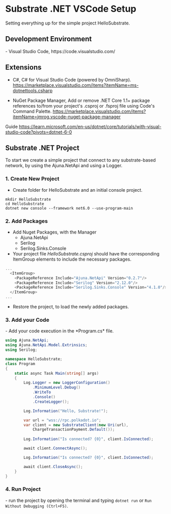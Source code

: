 <h1>Substrate .NET VSCode Setup</h1>

Setting everything up for the simple project HelloSubstrate.

<h2>Development Environment</h2>
- Visual Studio Code, https://code.visualstudio.com/

<h2>Extensions</h2>

- C#, C# for Visual Studio Code (powered by OmniSharp).
    https://marketplace.visualstudio.com/items?itemName=ms-dotnettools.csharp

- NuGet Package Manager, Add or remove .NET Core 1.1+ package references to/from your project's .csproj or .fsproj file using Code's Command Palette.
    https://marketplace.visualstudio.com/items?itemName=jmrog.vscode-nuget-package-manager

Guide https://learn.microsoft.com/en-us/dotnet/core/tutorials/with-visual-studio-code?pivots=dotnet-6-0

<h2>Substrate .NET Project</h2>
<p>To start we create a simple project that connect to any substrate-based network, by using the Ajuna.NetApi and using a Logger.</p>

<h3>1. Create New Project</h3>

- Create folder for HelloSubstrate and an initial console project.  

```
mkdir HelloSubstrate
cd HelloSubstrate
dotnet new console --framework net6.0 --use-program-main
```

<h3>2. Add Packages</h3>

- Add Nuget Packages, with the Manager
  - Ajuna.NetApi
  - Serilog
  - Serilog.Sinks.Console
- Your project file *HelloSubstrate.csproj* should have the corresponding ItemGroup elements to include the necessary packages.
```csharp
...
  <ItemGroup>
    <PackageReference Include="Ajuna.NetApi" Version="0.2.7"/>
    <PackageReference Include="Serilog" Version="2.12.0"/>
    <PackageReference Include="Serilog.Sinks.Console" Version="4.1.0"/>
  </ItemGroup>
...
  ```
- Restore the project, to load the newly added packages.


<h3>3. Add your Code</h3>
- Add your code execution in the *Program.cs* file.

```csharp
using Ajuna.NetApi;
using Ajuna.NetApi.Model.Extrinsics;
using Serilog;

namespace HelloSubstrate;
class Program
{
    static async Task Main(string[] args)
    {
        Log.Logger = new LoggerConfiguration()
            .MinimumLevel.Debug()
            .WriteTo
            .Console()
            .CreateLogger();

        Log.Information("Hello, Substrate!");

        var url = "wss://rpc.polkadot.io";
        var client = new SubstrateClient(new Uri(url), 
            ChargeTransactionPayment.Default());
        
        Log.Information("Is connected? {0}", client.IsConnected);

        await client.ConnectAsync();

        Log.Information("Is connected? {0}", client.IsConnected);

        await client.CloseAsync();
    }
}
  ```
<h3>4. Run Project</h3>
- run the project by opening the terminal and typing <code>dotnet run</code> or <code>Run Without Debugging (Ctrl+F5)</code>.
